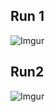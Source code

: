 ## Run 1

![Imgur](http://i.imgur.com/d23gj3N.jpg)

## Run2

![Imgur](http://i.imgur.com/6EXZgxP.jpg)